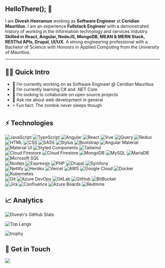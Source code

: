 ## HelloThere(); 👋

I am **Divesh Heeramun** working as **Software Engineer** at **Ceridian Mauritius**. I am an experience **Fullstack Engineer** with a demonstrated history of working in the information technology and services industry. **Skilled in React, Angular, NodeJS, MongoDB, MEAN & MERN Stack, RESTful APIs, Drupal, UI/UX**. A strong engineering professional with a Bachelor of Science with Honours in Applied Computing from the University of Mauritius.

---

## 🧑‍💻 Quick Intro

- 🔭 I’m currently working on as Software Engineer @ Ceridian Mauritius
- 🌱 I’m currently learning C# and .NET Core
- 👯 I’m looking to collaborate on open source projects
- 💬 Ask me about web development in general
- ⚡ Fun fact: The zombie never sleeps though

## ⚡ Technologies

![JavaScript](https://img.shields.io/badge/-JavaScript-05122A?style=flat&logo=javascript)
![TypeScript](https://img.shields.io/badge/-TypeScript-05122A?style=flat&logo=typescript)
![Angular](https://img.shields.io/badge/-Angular-05122A?style=flat&logo=Angular&logoColor=DD0031)
![React](https://img.shields.io/badge/-React-05122A?style=flat&logo=React)
![Vue](https://img.shields.io/badge/-Vue-05122A?style=flat&logo=Vue.js)
![jQuery](https://img.shields.io/badge/-jQuery-05122A?style=flat&logo=jquery&logoColor=0769AD)
![Redux](https://img.shields.io/badge/-Redux-05122A?style=flat&logo=redux&logoColor=724db1)
\
![HTML](https://img.shields.io/badge/-HTML5-05122A?style=flat&logo=HTML5)
![CSS](https://img.shields.io/badge/-CSS3-05122A?style=flat&logo=CSS3&logoColor=1572B6)
![SASS](https://img.shields.io/badge/-SCSS-05122A?style=flat&logo=sass)
![Stylus](https://img.shields.io/badge/-Stylus-05122A?style=flat&logo=stylus)
![Bootstrap](https://img.shields.io/badge/-Bootstrap-05122A?style=flat&logo=bootstrap&logoColor=563D7C)
![Angular Material](https://img.shields.io/badge/-Angular%20Material-05122A?style=flat&logo=angular)
![Material UI](https://img.shields.io/badge/-Material%20UI-05122A?style=flat&logo=mui)
![Styled Components](https://img.shields.io/badge/-Styled%20Components-05122A?style=flat&logo=styled-components)
![Tailwind](https://img.shields.io/badge/-TailwindCSS-05122A?style=flat&logo=tailwind-css)
\
![Cloud Firestore](https://img.shields.io/badge/-Cloud%20Firestore-05122A?style=flat&logo=firebase)
![Cloud Firestore](https://img.shields.io/badge/-Realtime%20Database-05122A?style=flat&logo=firebase)
![MongoDB](https://img.shields.io/badge/-MongoDB-05122A?style=flat&logo=mongodb)
![MySQL](https://img.shields.io/badge/-MySQL-05122A?style=flat&logo=mysql)
![MariaDB](https://img.shields.io/badge/-MariaDB-05122A?style=flat&logo=mariadb)
![Microsoft SQL](https://img.shields.io/badge/-Microsoft%20SQL%20Server-05122A?style=flat&logo=microsoft%20sql%20server)
\
![Nodejs](https://img.shields.io/badge/-Nodejs-05122A?style=flat&logo=Node.js)
![Expressjs](https://img.shields.io/badge/-Express-05122A?style=flat&logo=express)
![PHP](https://img.shields.io/badge/-PHP-05122A?style=flat&logo=php)
![Drupal](https://img.shields.io/badge/-Drupal-05122A?style=flat&logo=drupal&logoColor=0678be)
![Symfony](https://img.shields.io/badge/-Symfony-05122A?style=flat&logo=symfony)
\
![Netlify](https://img.shields.io/badge/-Netlify-05122A?style=flat&logo=netlify)
![Heroku](https://img.shields.io/badge/-Heroku-05122A?style=flat&logo=heroku)
![Vercel](https://img.shields.io/badge/-Vercel-05122A?style=flat&logo=vercel)
![AWS](https://img.shields.io/badge/-Amazon%20AWS-05122A?style=flat&logo=amazon-aws)
![Google Cloud](https://img.shields.io/badge/-Google%20Cloud-05122A?style=flat&logo=google-cloud)
![Docker](https://img.shields.io/badge/-Docker-05122A?style=flat&logo=docker)
![Kubernetes](https://img.shields.io/badge/-K8S-05122A?style=flat-square&logo=kubernetes)
\
![Git](https://img.shields.io/badge/-Git-05122A?style=flat&logo=git)
![Azure DevOps](https://img.shields.io/badge/-Azure%20DevOps-05122A?style=flat&logo=azure-devops&logoColor=0078D7)
![GitLab](https://img.shields.io/badge/-GitLab-05122A?style=flat&logo=gitlab)
![GitHub](https://img.shields.io/badge/-GitHub-05122A?style=flat&logo=github)
![BitBucket](https://img.shields.io/badge/-BitBucket-05122A?style=flat&logo=bitbucket&logoColor=0052CC)
\
![Jira](https://img.shields.io/badge/-Jira-05122A?style=flat&logo=jira&logoColor=0052CC)
![Confluence](https://img.shields.io/badge/-Confluence-05122A?style=flat&logo=confluence&logoColor=0052CC)
![Azure Boards](https://img.shields.io/badge/-Azure%20Boards-05122A?style=flat&logo=azure-devops&logoColor=0078D7)
![Redmine](https://img.shields.io/badge/-Redmine-05122A?style=flat&logo=redmine&logoColor=darkred)

## 📈 Analytics

![Divesh's GitHub Stats](https://github-readme-stats.vercel.app/api?username=sleepinzombie&show_icons=true&hide_border=true&theme=tokyonight&include_all_commits=true&count_private=true)

![Top Langs](https://github-readme-stats.vercel.app/api/top-langs/?username=sleepinzombie&layout=compact&theme=tokyonight&hide_border=true)

![trophy](https://github-profile-trophy.vercel.app/?username=sleepinzombie&theme=tokyonight)

## 💬 Get in Touch

<a href="https://www.linkedin.com/in/divesh-heeramun-94475a1a0/"><img src="https://img.shields.io/badge/-LinkedIn-0077B5?style=flat&logo=linkedin&logoColor=white"/></a>
